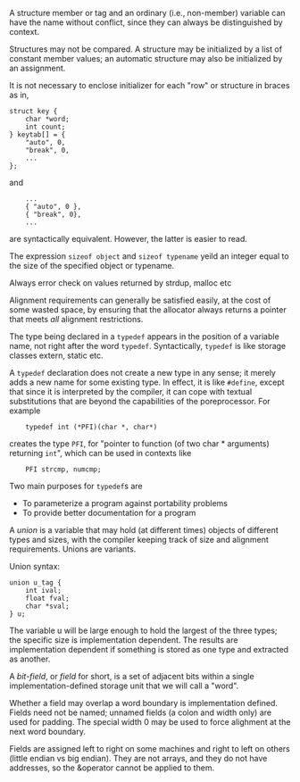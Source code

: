 A structure member or tag and an ordinary (i.e., non-member) variable can have
the name without conflict, since they can always be distinguished by context.

Structures may not be compared. A structure may be initialized by a list of
constant member values; an automatic structure may also be initialized by an
assignment.

It is not necessary to enclose initializer for each "row" or structure in braces
as in,
```
struct key {
	char *word;
	int count;
} keytab[] = {
	"auto", 0,
	"break", 0,
	...
};
```
and
```
	...
	{ "auto", 0 },
	{ "break", 0},
	...
```
are syntactically equivalent. However, the latter is easier to read.

The expression `sizeof object` and `sizeof typename` yeild an integer equal to
the size of the specified object or typename.

Always error check on values returned by strdup, malloc etc

Alignment requirements can generally be satisfied easily, at the cost of some
wasted space, by ensuring that the allocator always returns a pointer that meets
*all* alignment restrictions.

The type being declared in a `typedef` appears in the position of a variable 
name, not right after the word `typedef`. Syntactically, `typedef` is like
storage classes extern, static etc.

A `typedef` declaration does not create a new type in any sense; it merely adds
a new name for some existing type. In effect, it is like `#define`, except that
since it is interpreted by the compiler, it can cope with textual substitutions
that are beyond the capabilities of the poreprocessor. For example
```
	typedef int (*PFI)(char *, char*)
```
creates the type `PFI`, for "pointer to function (of two char * arguments)
returning `int`", which can be used in contexts like
```
	PFI strcmp, numcmp;
```

Two main purposes for `typedef`s are
* To parameterize a program against portability problems
* To provide better documentation for a program

A *union* is a variable that may hold (at different times) objects of different
types and sizes, with the compiler keeping track of size and alignment
requirements. Unions are variants.

Union syntax:
```
union u_tag {
	int ival;
	float fval;
	char *sval;
} u;
```
The variable u will be large enough to hold the largest of the three types; the
specific size is implementation dependent. The results are implementation
dependent if something is stored as one type and extracted as another.

A *bit-field*, or *field* for short, is a set of adjacent bits within a single
implementation-defined storage unit that we will call a "word".

Whether a field may overlap a word boundary is implementation defined. Fields
need not be named; unnamed fields (a colon and width only) are used for padding.
The special width 0 may be used to force alighment at the next word boundary.

Fields are assigned left to right on some machines and right to left on others
(little endian vs big endian). They are not arrays, and they do not have
addresses, so the &operator cannot be applied to them.
